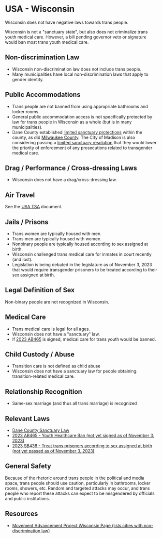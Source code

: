 # USA - Wisconsin

Wisconsin does not have negative laws towards trans people.

Wisconsin is not a "sanctuary state", but also does not criminalize
trans youth medical care.  However, a bill pending governor veto or
signature would ban most trans youth medical care.

## Non-discrimination Law

 * Wisconsin non-discrimination law does not include trans people.
 * Many municipalities have local non-discrimination laws that apply to
   gender identity.

## Public Accommodations

 * Trans people are not banned from using appropriate bathrooms and locker
   rooms.
 * General public accommodation access is not specifically protected by law
   for trans people in Wisconsin as a whole (but is in many municipalities).
 * Dane County established [limited sanctuary
   protections](https://www.countyofdane.com/PressDetail/11253) within
   the county, as did [Milwaukee
   County](https://www.tmj4.com/news/local-news/proposal-passes-to-make-milwaukee-county-a-sanctuary-county-for-transgender-non-binary-people).
   The City of Madison is also considering passing a
   [limited sanctuary resolution](https://madison.legistar.com/LegislationDetail.aspx?ID=6258275&GUID=81B35D5F-1BC8-45D1-B9F1-7D5AE39ED497&Options=ID%7cText%7c&Search=police&FullText=1)
   that they would lower the priority of
   enforcement of any prosecutions related to transgender medical care.

## Drag / Performance / Cross-dressing Laws

 * Wisconsin does not have a drag/cross-dressing law.

## Air Travel

See the [USA TSA](notes/tsa.md) document.

## Jails / Prisons

 * Trans women are typically housed with men.
 * Trans men are typically housed with women.
 * Nonbinary people are typically housed according to sex assigned at
   birth.
 * Wisconsin challenged trans medical care for inmates in court recently
   (and lost).
 * Legislation is being debated in the legislature as of November 3, 2023
   that would require transgender prisoners to be treated according to
   their sex assigned at birth.

## Legal Definition of Sex

Non-binary people are not recognized in Wisconsin.

## Medical Care

 * Trans medical care is legal for all ages.
 * Wisconsin does not have a "sanctuary" law.
 * If [2023
   AB465](https://docs.legis.wisconsin.gov/2023/related/proposals/ab465)
   is signed, medical care for trans youth would be banned.

## Child Custody / Abuse

 * Transition care is not defined as child abuse
 * Wisconsin does not have a sanctuary law for people obtaining
   transition-related medical care.

## Relationship Recognition

 * Same-sex marriage (and thus all trans marriage) is recognized

## Relevant Laws
   
   * [Dane County Sanctuary Law](https://www.countyofdane.com/PressDetail/11253)
   * [2023 AB465 - Youth Healthcare Ban (not yet signed as of November 3,
      2023)](https://docs.legis.wisconsin.gov/2023/related/proposals/ab465)
   * [2023 SB438 - Treat trans prisoners according to sex assigned at
     birth (not yet passed as of November 3,
     2023)](https://docs.legis.wisconsin.gov/2023/related/proposals/sb438)

## General Safety

Because of the rhetoric around trans people in the political and media
space, trans people should use caution, particularly in bathrooms,
locker rooms, showers, etc.  Random and targeted attacks may occur, and
trans people who report these attacks can expect to be misgendered by
officials and public institutions.

## Resources

 * [Movement Advancement Project Wisconsin Page (lists cities with non-discrimination law)](https://www.lgbtmap.org/equality_maps/profile_state/WI)
